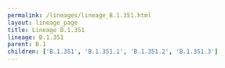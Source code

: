 ```yaml
---
permalink: /lineages/lineage_B.1.351.html
layout: lineage_page
title: Lineage B.1.351
lineage: B.1.351
parent: B.1
children: ['B.1.351', 'B.1.351.1', 'B.1.351.2', 'B.1.351.3']
---
```

